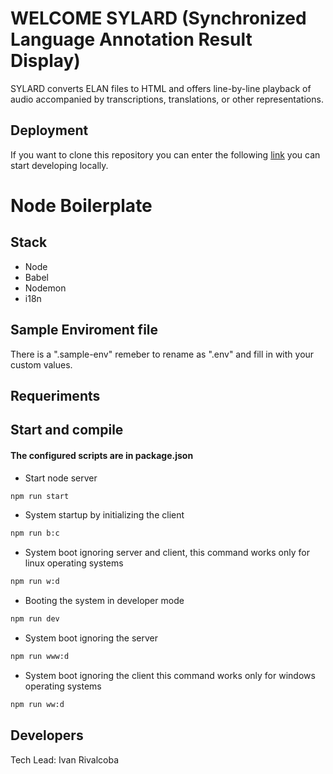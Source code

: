 # WELCOME SYLARD (Synchronized Language Annotation Result Display)
SYLARD converts ELAN files to HTML and offers line-by-line playback 
of audio accompanied by transcriptions, translations, or other representations.


## Deployment

If you want to clone this repository you can enter the following [link](https://github.com/rivalcoba/sylard00) you can start developing locally.


# Node Boilerplate

## Stack

- Node
- Babel
- Nodemon
- i18n

## Sample Enviroment file
There is a ".sample-env" remeber to rename as ".env" and fill in
with your custom values.

## Requeriments



## Start and compile
#### The configured scripts are in package.json

* Start node server
```sh
npm run start
```
* System startup by initializing the client
```sh
npm run b:c
```
* System boot ignoring server and client, this command works only for linux operating systems
```sh
npm run w:d
```
* Booting the system in developer mode
```sh
npm run dev
```
* System boot ignoring the server
```sh
npm run www:d 
```
* System boot ignoring the client this command works only for windows operating systems
```sh
npm run ww:d
```
 
## Developers
Tech Lead: Ivan Rivalcoba


